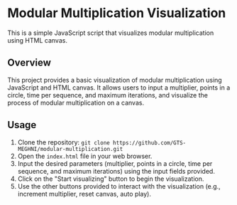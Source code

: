 # Modular Multiplication Visualization

This is a simple JavaScript script that visualizes modular multiplication using HTML canvas.

## Overview

This project provides a basic visualization of modular multiplication using JavaScript and HTML canvas. It allows users to input a multiplier, points in a circle, time per sequence, and maximum iterations, and visualize the process of modular multiplication on a canvas.

## Usage

1. Clone the repository: `git clone https://github.com/GTS-MEGHNI/modular-multiplication.git`
2. Open the `index.html` file in your web browser.
3. Input the desired parameters (multiplier, points in a circle, time per sequence, and maximum iterations) using the input fields provided.
4. Click on the "Start visualizing" button to begin the visualization.
5. Use the other buttons provided to interact with the visualization (e.g., increment multiplier, reset canvas, auto play).
